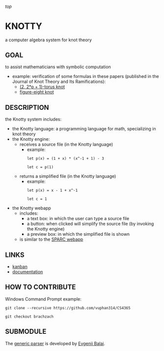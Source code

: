 <h6>top

# KNOTTY
a computer algebra system for knot theory

## GOAL
to assist mathematicians with symbolic computation
- example: verification of some formulas in these papers (published in the Journal of Knot Theory and Its Ramifications):
	- [(2, 2*p + 1)-torus knot][paperTorus]
	- [figure-eight knot][paperFigure8]

## DESCRIPTION
the Knotty system includes:
- the Knotty language: a programming language for math, specializing in knot theory
- the Knotty engine:
	- receives a source file (in the Knotty language)
		-	example:
			```
			let p(x) = (1 + x) * (x^-1 + 1) - 3
			
			let c = p(1)
			```
	- returns a simplified file (in the Knotty language)
		-	example:
			```
			let p(x) = x - 1 + x^-1
			
			let c = 1
			```
- the Knotty webapp
	-	includes:
		- a text box: in which the user can type a source file
		- a button: when clicked will simplify the source file (by invoking the Knotty engine)
		- a preview box: in which the simplified file is shown
	-	is similar to the [SPARC webapp][sparcWeb]

## LINKS
- [kanban][trello]
- [documentation][onedrive]

## HOW TO CONTRIBUTE
Windows Command Prompt example:
```
git clone --recursive https://github.com/vuphan314/CS4365

git checkout brachzach
```

## SUBMODULE
The [generic parser][gitmodules] is developed by [Evgenii Balai][evgenii].

[paperTorus]:
http://www.math.ttu.edu/~rgelca/gs6.pdf
[paperFigure8]:
http://www.math.ttu.edu/~rgelca/jr5.pdf

[sparcWeb]:
http://ec2-52-25-88-7.us-west-2.compute.amazonaws.com/

[trello]:
https://trello.com/b/tCAfkInX
[onedrive]:
https://1drv.ms/f/s!Asl14HFRStFKgZlSAvo01o3toU9ISg

[gitmodules]:
https://github.com/vuphan314/CS4365/blob/master/.gitmodules
[evgenii]:
https://github.com/iensen
